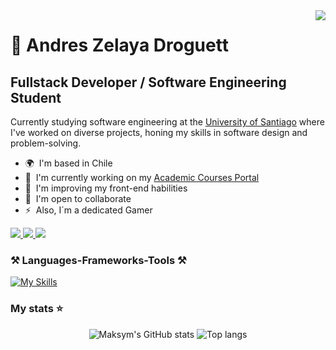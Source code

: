 <img align="right" src="https://visitor-badge.laobi.icu/badge?page_id=opsord.opsord" />

# 🦎 Andres Zelaya Droguett

## Fullstack Developer / Software Engineering Student

Currently studying software engineering at the [University of Santiago](https://www.usach.cl) where I've worked on diverse projects, honing my skills in software design and problem-solving.

- 🌍  I'm based in Chile
- 🚀  I'm currently working on my [Academic Courses Portal](http://github.com/Opsord/TINGESO-EV-03)
- 🧠  I'm improving my front-end habilities
- 🤝  I'm open to collaborate
- ⚡  Also, I´m a dedicated Gamer

<a href="mailto:azedro.dev@gmail.com">
    <img src="https://img.shields.io/badge/Gmail-333333?style=for-the-badge&logo=gmail&logoColor=red" />
  </a>

  <a href="https://linkedin.com/in/andres-z-161685129/" target="_blank">
    <img src="https://img.shields.io/badge/LinkedIn-0077B5?style=for-the-badge&logo=linkedin&logoColor=white" target="_blank" />
  </a>

  <a href="https://opsord.github.io" target="_blank">
     <img src="https://img.shields.io/badge/Portfolio-FF5722?style=for-the-badge&logo=todoist&logoColor=white" target="_blank" />
  </a>

### ⚒️ Languages-Frameworks-Tools ⚒️

[![My Skills](https://skillicons.dev/icons?i=js,html,css,docker,kubernetes,git,github,idea,react,latex,spring,java,mysql,postgres,postman,jenkins,nginx&perline=9)](https://skillicons.dev)

### My stats ⭐

<div align="center">
<img alt="Maksym's GitHub stats" src="https://github-readme-stats.vercel.app/api?username=opsord&show_icons=true&theme=transparent"/>
<img alt="Top langs" src="https://github-readme-stats.vercel.app/api/top-langs/?username=opsord&layout=compact&&langs_count=8"/>
</div>
